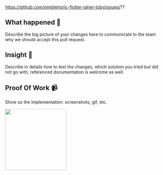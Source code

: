 https://github.com/nimblehq/ic-flutter-taher-toby/issues/??

## What happened 👀

Describe the big picture of your changes here to communicate to the team why we should accept this pull request.

## Insight 📝

Describe in details how to test the changes, which solution you tried but did not go with, referenced documentation is
welcome as well.

## Proof Of Work 📹

Show us the implementation: screenshots, gif, etc.

<img src="URL_GOES_HERE" width=200 />
